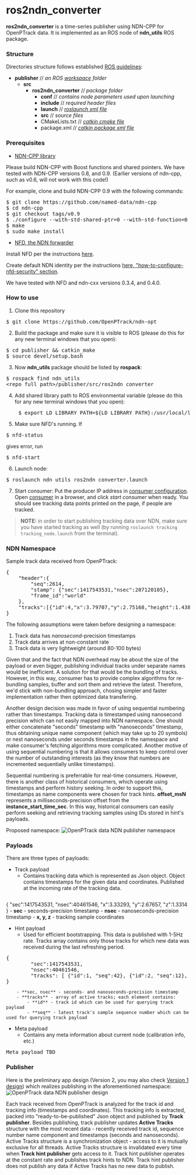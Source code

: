 # ros2ndn_converter

**ros2ndn_converter** is a time-series publisher using NDN-CPP for OpenPTrack data. It is implemented as an ROS node of **ndn_utils** ROS package.

### Structure
Directories structure follows established [ROS guidelines](http://wiki.ros.org/ROS/Tutorials/CreatingPackage): 
 - **publisher** // _an ROS [workspace](http://wiki.ros.org/catkin/workspaces) folder_
    -  **src**
        -  **ros2ndn_converter** // _package folder_
            -  **conf** // _contains node parameters used upon launching_
            -  **include**  // _required header files_
            -  **launch**   // _[roslaunch xml file](http://wiki.ros.org/roslaunch/XML)_
            -  **src**  // _source files_
            -  CMakeLists.txt // _[catkin cmake file](http://wiki.ros.org/catkin/CMakeLists.txt)_
            -  package.xml  // _[catkin package xml file](http://wiki.ros.org/catkin/package.xml)_

### Prerequisites

* [NDN-CPP library](https://github.com/named-data/ndn-cpp)

Please build NDN-CPP with Boost functions and shared pointers. We have tested with NDN-CPP versions 0.8, and 0.9. (Earlier versions of ndn-cpp, such as v0.6, will not work with this code!)

For example, clone and build NDN-CPP 0.9 with the following commands:

<pre>
$ git clone https://github.com/named-data/ndn-cpp
$ cd ndn-cpp
$ git checkout tags/v0.9
$ ./configure --with-std-shared-ptr=0 --with-std-function=0
$ make
$ sudo make install
</pre>

* [NFD, the NDN forwarder](https://github.com/named-data/NFD/blob/master/docs/INSTALL.rst)

Install NFD per the instructions [here](https://github.com/named-data/NFD/blob/master/docs/INSTALL.rst). 

Create default NDN identity per the instructions [here, "how-to-configure-nfd-security" section](http://named-data.net/doc/NFD/current/FAQ.html#how-to-configure-nfd-security).

We have tested with NFD and ndn-cxx versions 0.3.4, and 0.4.0.

### How to use
1. Clone this repository
<pre>
$ git clone https://github.com/OpenPTrack/ndn-opt
</pre>
2. Build the package and make sure it is visible to ROS (please do this for any new terminal windows that you open):
<pre>
$ cd publisher && catkin_make
$ source devel/setup.bash
</pre>
3. Now **ndn_utils** package should be listed by **rospack**:
<pre>
$ rospack find ndn_utils
&lt;repo_full_path&gt;/publisher/src/ros2ndn_converter
</pre>
4. Add shared library path to ROS environmental variable (please do this for any new terminal windows that you open):
<pre>
    $ export LD_LIBRARY_PATH=${LD_LIBRARY_PATH}:/usr/local/lib
</pre>
5. Make sure NFD's running. If 
<pre>
$ nfd-status
</pre>
gives error, run
<pre>
$ nfd-start
</pre>
6. Launch node:
<pre>
$ roslaunch ndn_utils ros2ndn_converter.launch
</pre>
7. Start consumer:
Put the producer IP address in [consumer configuration](https://github.com/OpenPTrack/ndn-opt/blob/master/consumer/config.js#L10). Open [consumer](https://github.com/OpenPTrack/ndn-opt/blob/master/consumer/consumer.html) in a browser, and click _start consumer_ when ready. You should see tracking data points printed on the page, if people are tracked.

> **NOTE:** in order to start publishing tracking data over NDN, make sure you have started tracking as well (by running `roslaunch tracking tracking_node.launch` from the terminal).

### NDN Namespace
Sample track data received from OpenPTrack:
<pre>
{
    "header":{
        "seq":2614,
        "stamp": {"sec":1417543531,"nsec":207120105},
        "frame_id":"world"
    },
    "tracks":[{"id":4,"x":3.79707,"y":2.75168,"height":1.43847}]
}
</pre>

The following assumptions were taken before designing a namespace:
1. Track data has _nanosecond_-precision timestamps
2. Track data arrives at non-constant rate
3. Track data is very lightweight (around 80-100 bytes)

Given that and the fact that NDN overhead may be about the size of the payload or even bigger, publishing individual tracks under separate names would be inefficient. A solution for that would be the bundling of tracks. However, in this way, consumer has to provide complex algorithms for re-bundling samples, buffer and sort them and retrieve the latest. Therefore, we'd stick with non-bundling approach, chosing simpler and faster implementation rather then optimized data transfering.

Another design decision was made in favor of using sequential numbering rather than timestamps. Tracking data is timestamped using nanosecond precision which can not easily mapped into NDN namespace. One should either concatenate "seconds" timestamp with "nanoseconds" timestamp, thus obtaining unique name component (which may take up to 20 symbols) or nest nanoseconds under seconds timestamps in the namespace and make consumer's fetching algorithms more complicated. Another motive of using sequential numbering is that it allows consumers to keep control over the number of outstanding interests (as they know that numbers are incremented sequentially unlike timestamps).

Sequential numbering is preferrable for real-time consumers. However, there is another class of historical consumers, which operate using timestamps and perform history seeking. In order to support this, timestamps as name components were chosen for track hints. **offset_msN** represents a milliseconds-precision offset from the **instance_start_time_sec**. In this way, historical consumers can easily perform seeking and retrieving tracking samples using IDs stored in hint's payloads.

Proposed namespace:
![OpenPTrack data NDN publisher namespace](https://raw.githubusercontent.com/named-data/ndn-opt/master/publisher/res/namespace.png)

### Payloads
There are three types of payloads:
- Track payload
    - Contains tracking data which is represented as Json object. Object contains timestamps for the given data and coordinates. Published at the incoming rate of the tracking data. 
        <pre>
{
    "sec":1417543531,
    "nsec":40461546,
    "x":3.33293,
    "y":2.67657,
    "z":1.3314
}
        </pre>
        - **sec** - seconds-precision timestamp
        - **nsec** - nanoseconds-precision timestamp
        - **x, y, z** - tracking sample coordinates
- Hint payload
    - Used for efficient bootstrapping. This data is published with 1-5Hz rate. Tracks array contains only those tracks for which new data was received during the last refreshing period.
<pre>
{ 
        "sec":1417543531, 
        "nsec":40461546, 
        "tracks": [ {"id":1, "seq":42}, {"id":2, "seq":12}, ...]
}
</pre>
        - **sec, nsec** - seconds- and nanoseconds-precision timestamp 
        - **tracks** - array of active tracks; each element contains:
            - **id** - track id which can be used for querying track payload
            - **seq** - latest track's sample sequence number which can be used for querying track payload
- Meta payload
    - Contains any meta information about current node (calibration info, etc.)
<pre>
Meta payload TBD
</pre>

### Publisher
Here is the preliminary app design (Version 2, you may also check [Version 1 design](https://raw.githubusercontent.com/named-data/ndn-opt/master/publisher/res/ndn-opt-publisher.png)) which realizes publishing in the aforementioned namespace:
![OpenPTrack data NDN publisher design](https://raw.githubusercontent.com/named-data/ndn-opt/master/publisher/res/ndn-opt-publisher_v2.png)

Each track received from OpenPTrack is analyzed for the track id and tracking info (timestamps and coordinates). This tracking info is extracted, packed into "ready-to-be-published" Json object and published by **Track publisher**. Besides publishing, track publisher updates **Active Tracks** structure with the most recent data - recently received track id, sequence number name component and timestamps (seconds and nanoseconds). Active Tracks structure is a synchronization object - access to it is mutually exclusive for all threads. Active Tracks structure is invalidated every time when **Track hint publisher** gets access to it. Track hint publisher operates at the constant rate and publishes track hints to NDN. Track hint publisher does not publish any data if Active Tracks has no new data to publish.

